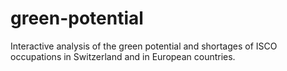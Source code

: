 # green-potential
Interactive analysis of the green potential and shortages of ISCO occupations in Switzerland and in European countries.
